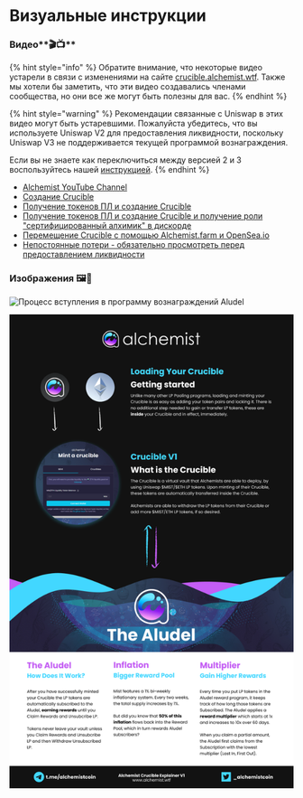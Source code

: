 # Визуальные инструкции

### Видео**🎬📺** <a id="videos"></a>

{% hint style="info" %}
Обратите внимание, что некоторые видео устарели в связи с изменениями на сайте [crucible.alchemist.wtf](https://crucible.alchemist.wtf/). Также мы хотели бы заметить, что эти видео создавались членами сообщества, но они все же могут быть полезны для вас.
{% endhint %}

{% hint style="warning" %}
Рекомендации связанные с Uniswap в этих видео могут быть устаревшими. Пожалуйста убедитесь, что вы используете Uniswap V2 для предоставления ликвидности, поскольку Uniswap V3 не поддерживается текущей программой вознаграждения.

Если вы не знаете как переключиться между версией 2 и 3 воспользуйтесь нашей [инструкцией](https://docs.alchemist.wtf/mist/alchemist-token/acquiring-and-subscribing).
{% endhint %}

* [Alchemist YouTube Channel](https://www.youtube.com/channel/UCIs4LugynLei2TN__lJh-6Q)
* [​Создание C​rucible](https://www.youtube.com/watch?v=Rl9Rf-3Sp-8)
* [​Получение токенов ПЛ и создание Crucible​](https://www.youtube.com/watch?v=Ga1qcQ6x3as)
* ​[Получение токенов ПЛ и создание Crucible​ и получение роли "сертифицированный алхимик" в дискорде](https://www.youtube.com/watch?v=k7MO1QpqCds)
* [Перемещение Crucible с помощью Alchemist.farm и OpenSea.io ](https://www.youtube.com/watch?v=i2MCYimelBM)
* [Непостоянные потери - обязательно просмотреть перед предоставлением ликвидности](https://www.youtube.com/watch?v=8XJ1MSTEuU0)​

### **Изображения 🖼🎨** <a id="images"></a>

![&#x41F;&#x440;&#x43E;&#x446;&#x435;&#x441;&#x441; &#x432;&#x441;&#x442;&#x443;&#x43F;&#x43B;&#x435;&#x43D;&#x438;&#x44F; &#x432; &#x43F;&#x440;&#x43E;&#x433;&#x440;&#x430;&#x43C;&#x43C;&#x443; &#x432;&#x43E;&#x437;&#x43D;&#x430;&#x433;&#x440;&#x430;&#x436;&#x434;&#x435;&#x43D;&#x438;&#x439; Aludel](https://i.imgur.com/7sK0Jr2.png)

![&#x418;&#x434;&#x435;&#x44F;, &#x43A;&#x43E;&#x442;&#x43E;&#x440;&#x430;&#x44F; &#x441;&#x442;&#x43E;&#x438;&#x442; &#x437;&#x430; Aludel](../../.gitbook/assets/image%20%2819%29%20%282%29%20%282%29%20%282%29.png)


